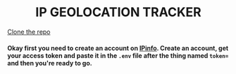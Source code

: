 <h1 align="center"> IP GEOLOCATION TRACKER </h1>

<a href="https://github.com/namzop/ip-geolocation-tracker/archive/master.zip"> Clone the repo </a> 

#### Okay first you need to create an account on [IPinfo](https://ipinfo.io). Create an account, get your access token and paste it in the `.env` file after the thing named `token=` and then you're ready to go. 